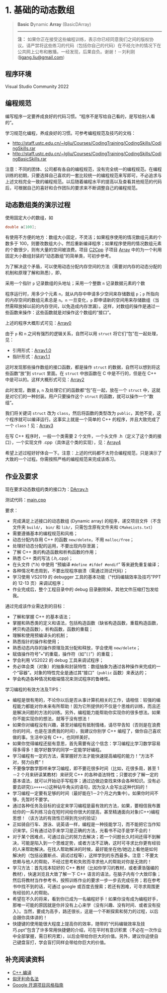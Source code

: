 # 1. 基础的动态数组

> **Basic** **D**ynamic **Array** (BasicDArray)
>
> ---
>
> **注：** 如果你正在接受这些编程训练，表示你已经同意我们之间的版权协议。请严禁将这些练习的代码（包括你自己的代码）在不经允许的情况下在公共网上公布和散播。一经发现，后果自负。谢谢！－刘利刚 (<ligang.liu@gmail.com>)

## 程序环境

Visual Studio Community 2022

## 编程规范

编写程序一定要养成良好的代码习惯。“程序不是写给自己看的，是写给别人看的”。

学习规范化编程，养成良好的习惯。可参考编程规范及技巧的文档：

- <http://staff.ustc.edu.cn/~lgliu/Courses/CodingTraining/CodingSkills/CodingSkills.rar>
- <http://staff.ustc.edu.cn/~lgliu/Courses/CodingTraining/CodingSkills/CodingBasicSkills.rar>

注意：不同的团体、公司都有各自的编程规范，没有完全统一的编程规范。在编程训练的初期，只要选择自己喜欢的一套比较统一的编程规范来写即可，不必追求与上述文档完全一致的编程规范。以后随着编程水平的提高以及查看其他规范的代码后，可根据自己的喜好和合作团队的要求来不断调整自己的编程规范。

## 动态数组类的演示过程

使用固定大小的数组，如

```c++
double a[100];
```

有使用不方便的地方：数组大小固定，不灵活；如果程序使用的情况数组元素的个数多于 100，则要改数组大小，然后重新编译程序；如果程序使用的情况数组元素的个数很少，则有大量的空间被浪费。项目 [C2Cpp](C2Cpp/) 子项目 [Array](Array/src/Array) 中的为一个利用固定大小数组封装的“动态数组”的简单类，可初步参考。

为了解决这个矛盾，可以使用动态分配内存空间的方法（需要对内存的动态分配的机制和原理了解和熟悉），即，

采用一个指针 `p` 记录数组的头地址；采用一个整数 `n` 记录数据元素的个数

程序运行时，用多少个元素 `n`，就从内存中申请多少空间来存储数组 `p`；`p` 所指向的内存空间的数组元素总是 `n`。`n` 一旦变化，`p` 即申请新的空间用来存储数组（当然需释放掉以前的内存空间，以免造成内存泄漏）。这样，对数组的操作是通过一些函数来操作：这些函数就是对操作这个数组的“接口”。

上述的程序大概形式可见：[Array0](C2Cpp/src/Array0/)

由于 `p` 和 `n` 之间有强烈的逻辑关系，自然可以用 `struct` 将它们“包”在一起处理，见：

- 引用形式：[Array1.0](C2Cpp/src/Array1.0/)
- 指针形式：[Array1.1](C2Cpp/src/Array1.1/)

这时发现那些操作数组的接口函数，都是操作 `struct` 的数据，自然可以想到将这些函数“放”到 `struct` 里面。在 `struct` 中放函数在 C 中是不行的，但是在 C++ 中是可以的。这样大概形式可见：[Array2](C2Cpp/src/Array2/)

此时发现，数据 `p`, `n` 及处理它们的函数都“包”在一起，放在一个 `struct` 中，这就是对它们的一种封装。用户只要操作这个 `struct` 的函数，就可以操作一个“数组”。

我们将关键词 `struct` 改为 `class`，然后将函数的类型改为 `public`，其他不变，这个程序就可以编译运行。这事实上就是一个简单的 C++ 的程序，并且大致完成了一个 `class`！见：[Array3](C2Cpp/src/Array3/)

在写 C++ 程序时，一般一个类需要 2 个文件，一个头文件 .h（定义了这个类的接口），一个实现文件 .cpp（具体这个类的实现），见：[Array4](C2Cpp/src/Array4/)

希望上述过程好好体会一下。注意：上述的代码都不太符合编程规范，只是演示了大致的一个过程。你需按照严格的编程规范来完成该练习。

## 作业及要求

现在要求动态数组的类的接口为：[DArray.h](../../project/src/executables/1_BasicDArray/DArray.h)

测试代码：[main.cpp](../../project/src/executables/1_BasicDArray/main.cpp)

要求：

- 完成满足上述接口的动态数组 (Dynamic array) 的程序，递交项目文件（不含文件夹 `build/`， `bin/` 和 `lib/`，只需包含原有文件夹和 `CMakeLists.txt`）
- 需要遵循基本的编程规范和风格；
- 动态分配内存用 C++ 的函数 `new/delete`，不用 `malloc/free`；
- 处理好动态分配的运用，不要出现内存泄漏；
- 了解 C++ 类的构造函数和析构函数的作用；
- 熟悉 C++ 类的写法 (*.h,*.cpp)；
- 在头文件 (*.h) 中使用 “预编译 `#define #ifdef #endif`” 等来避免重复编译；
- 各种情况考虑周到，不要出现程序崩溃（需通过测试代码）；
- 学习使用 VS2019 的 debugger 工具的基本功能（”代码编辑效率及技巧”PPT的 12-13 页）来调试程序；
- 作业完成后，整个工程目录中的 debug 目录删除掉，其他文件压缩打包发给我。

通过完成该作业需达到的目标：

- 了解和掌握 C++ 的基本语法；
- 掌握和熟悉类的定义和语法，包括构造函数（缺省构造函数，重载构造函数，拷贝构造函数），析构函数，函数的重载；
- 理解和使用预编译头的机制；
- 熟悉指针的操作和使用；
- 熟悉动态内存的操作原理及其分配和释放，学会使用 `new/delete`；
- 赋值操作符号"`=`"的重载，操作符（如”`[]`”）的重载；
- 学会利用 VS2022 的 debug 工具来调试程序；
- 务必体会类（对象）的抽象和封装特性：数组抽象为通过各种操作来完成的一个“容器”。对象的特性完全是通过其“接口”（`public` 函数）来表达的；
- 学会构造各种情况和极端情况来测试程序的鲁棒性。

学习编程的有效方法及TIPS：

- 编程是很有用的，不论你以后是否从事计算机相关的工作，请相信：较强的编程能力都能对你未来有所帮助！因为它所提供的不仅是个思维的训练，而且还是解决问题的方法的训练。另外，编程能力能帮助你实现你的很多想法。如果你不能实现你的想法，就等于没有想法！
- 如果你对编程没有兴趣，甚至对编程有抵制情绪，请尽早告知（否则是在浪费你的时间，也是在浪费我的时间），我建议你别学 C++ 编程了，做你自己喜欢做的事。生活中没有 C++，也同样美好。
- 如果你觉得编程还挺有意思，首先需要有这个信念：学习编程比学习数学容易得多得多！能学好数学的同学一定能学好编程。
- 学习编程有一定的方法，需掌握好方法才能快速提高编程的能力！“方法不对，努力白费”！
- 不要像学数学那样来学习编程，即不要花很多时间（比如，花很多周，甚至 1－2 个月来研读某教材）来研究 C++ 的各种语法特性；只要初步了解一定的基本语法，就可以开始动手写程序；通过边做边查找来体会各种知识。没有必要去研究(`i+++++i`)这种钻牛角尖的语句，因为没人会写出这种代码的！
- 学习编程一定要有足够的时间（最好能在1－2个月之内集中）。如果你时间不够，先暂时不要学。
- 通过各种任务及目标的设定来学习编程是最有效的方法，如果，要相信我布置给你的一系列练习会在短时间给你很大的提高，甚至精通面向对象(C++)编程思想！（该方法的有效性已得到充分的验证）
- 正如骑自行车、游泳、说英语一样，编程是一种技能学习，而不能把它当作知识来学。只有通过动手来学习是正确的方法，光看书不动手是学不会的！
- 对于某个困难点，可通过自己的努力去解决；若一个问题长久时间还得不到解决，可能是陷入到一个思维定势，或者方法不正确，这时可寻求比你更有经验的人来帮助解决。在找人帮助解决的时候，最好能坐在他/她边上看他是如何解决的（包括设置断点、调试过程等），这样学到的东西最多。注意：不要太依赖与他人的帮助，不经过思考和失败而寻求他人的帮助对你是无效的！
- 学习方法：首先找本较好的 C++ 教材（比如你学习的教材，或者谭浩强编的教材），快速浏览且大致了解一下 C++ 语言的语法，在脑子内有个大致印象；然后将教材当作参考书，按照训练作业的要求一步一步去完成任务；若在参考书中找不到的话，可通过 google 或百度去搜索；若还有困难，可寻求周围更有经验的人的帮助。
- 希望在不久的将来，看到你已成为一名编程好手！如果你没有成为编程好手，那唯一可能的原因就是你并没有上心来学（没有兴趣、没有时间、或者没有投入）。当然，要成为高手，路还很长，这是一个不断探索和努力的过程，以后会跟你具体讲的！
- 快捷键的使用能很大程度上提高你的效率，随带的“代码编辑效率及技巧.ppt”包含了许多常用快捷健的介绍，可在平时有意识积累（不必在一次作业中全部掌握，需日积月累），以后会带给你巨大的价值。另外，建议你迫使自己键盘盲打，学会盲打同样会带给你巨大的价值。

## 补充阅读资料

- [C++ 编译](CppCompile.md)
- [匈牙利命名法](HungarianNotation.md)
- [Google 开源项目风格指南](https://zh-google-styleguide.readthedocs.io/en/latest/contents/)
